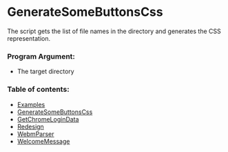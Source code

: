 # GenerateSomeButtonsCss
The script gets the list of file names in the directory and generates the CSS representation.

### Program Argument:
- The target directory
 
### Table of contents:
- [Examples](https://github.com/Skevary/SomeScriptsEtc/tree/master/Examples/src)
- [GenerateSomeButtonsCss](https://github.com/Skevary/SomeScriptsEtc/tree/master/GenerateSomeButtonsCss)
- [GetChromeLoginData](https://github.com/Skevary/SomeScriptsEtc/tree/master/GetChromeLoginData)
- [Redesign](https://github.com/Skevary/SomeScriptsEtc/tree/master/Redesign)
- [WebmParser](https://github.com/Skevary/SomeScriptsEtc/tree/master/WebmParser)
- [WelcomeMessage](https://github.com/Skevary/SomeScriptsEtc/tree/master/WelcomeMessage)